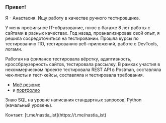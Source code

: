 ### Привет!

Я - Анастасия. Ищу работу в качестве ручного тестировщика. 

<!--У меня профильное IT-образование, плюс в багаже 8 лет работы с сайтами в разных качествах:
- писала тз,
- проверяла качество и принимала сайты от разработчиков,
- занималась поисковым продвижением,
- администрировала сайты (cms Bitrix, Joomla),
- правила небольшие баги на фронте (PHP).-->

У меня профильное IT-образование, плюс в багаже 8 лет работы с сайтами в разных качествах. Год назад, проанализировав свой опыт, я решила сосредоточиться на тестировании. Прошла курсы по тестированию ПО,  тестированию веб-приложений, работе с DevTools, логами.

Работая на фрилансе тестировала вёрстку, адаптивность, кроссбраузерность сайтов, тестировала рассылку. В рамках участия в некоммерческом проекте тестировала REST API в Postman, составляла чек-листы и тест-кейсы, составляла и тестировала требования.

- [Моё резюме](https://drive.google.com/file/d/1e3UZ3RZmYM360AuHXqCxQgOFFsWR-jE3/view?usp=drive_link)
- и [портфолио](https://github.com/nastyaist/portfolio)

Знаю SQL на уровне написания стандартных запросов, Python (начальный уровень). 

<!--Хотела бы углубиться в тестирование, получить больше практического опыта. На данный момент привлекает тестирование бэкэнда, хотелось бы лучше понимать подкапотную часть приложений. Буду рада выполнить тестовое задание.--!>

Контакт: [t.me/nastia_ist](https://t.me/nastia_ist)

<!--
**nastyaist/nastyaist** is a ✨ _special_ ✨ repository because its `README.md` (this file) appears on your GitHub profile.

Here are some ideas to get you started:

- 🔭 I’m currently working on ...
- 🌱 I’m currently learning ...
- 👯 I’m looking to collaborate on ...
- 🤔 I’m looking for help with ...
- 💬 Ask me about ...
- 📫 How to reach me: ...
- 😄 Pronouns: ...
- ⚡ Fun fact: ...
-->
